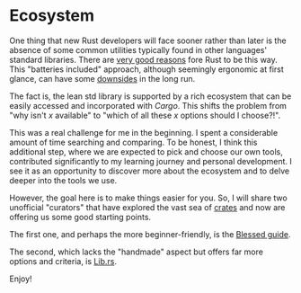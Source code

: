 # Ecosystem

One thing that new Rust developers will face sooner rather than later is
the absence of some common utilities typically found in other languages'
standard libraries. There are [very good
reasons](https://internals.rust-lang.org/t/what-should-go-into-the-standard-library/2158)
fore Rust to be this way. This "batteries included" approach, although seemingly
ergonomic at first glance, can have some
[downsides](https://lwn.net/Articles/790677/) in the long run.

The fact is, the lean std library is supported by a rich ecosystem that can be
easily accessed and incorporated with *Cargo*. This shifts the problem from "why
isn't *x* available" to "which of all these *x* options should I choose?!".

This was a real challenge for me in the beginning. I spent a considerable amount
of time searching and comparing. To be honest, I think this additional step,
where we are expected to pick and choose our own tools, contributed
significantly to my learning journey and personal development. I see it as an
opportunity to discover more about the ecosystem and to delve deeper into the
tools we use.

However, the goal here is to make things easier for you. So, I will share two
unofficial "curators" that have explored the vast sea of
[crates](https://crates.io) and now are offering us some good starting points.

The first one, and perhaps the more beginner-friendly, is the [Blessed
guide](https://blessed.rs/crates).

The second, which lacks the "handmade" aspect but offers far more options and
criteria, is [Lib.rs](https://lib.rs/).

Enjoy!
